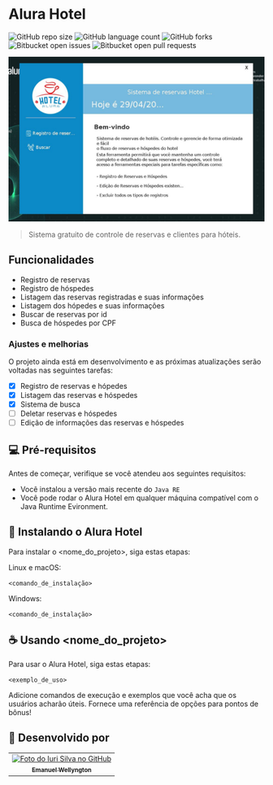 # Alura Hotel

<!---Esses são exemplos. Veja https://shields.io para outras pessoas ou para personalizar este conjunto de escudos. Você pode querer incluir dependências, status do projeto e informações de licença aqui--->

![GitHub repo size](https://img.shields.io/github/repo-size/iuricode/README-template?style=for-the-badge)
![GitHub language count](https://img.shields.io/github/languages/count/iuricode/README-template?style=for-the-badge)
![GitHub forks](https://img.shields.io/github/forks/iuricode/README-template?style=for-the-badge)
![Bitbucket open issues](https://img.shields.io/bitbucket/issues/iuricode/README-template?style=for-the-badge)
![Bitbucket open pull requests](https://img.shields.io/bitbucket/pr-raw/iuricode/README-template?style=for-the-badge)

<img src="home-screenshot.jpg" alt="exemplo imagem">

> Sistema gratuito de controle de reservas e clientes para hóteis.

## Funcionalidades
- Registro de reservas
- Registro de hóspedes
- Listagem das reservas registradas e suas informações
- Listagem dos hópedes e suas informações
- Buscar de reservas por id
- Busca de hóspedes por CPF

### Ajustes e melhorias

O projeto ainda está em desenvolvimento e as próximas atualizações serão voltadas nas seguintes tarefas:

- [x] Registro de reservas e hópedes
- [x] Listagem das reservas e hóspedes
- [x] Sistema de busca
- [ ] Deletar reservas e hóspedes
- [ ] Edição de informações das reservas e hóspedes

## 💻 Pré-requisitos

Antes de começar, verifique se você atendeu aos seguintes requisitos:
<!---Estes são apenas requisitos de exemplo. Adicionar, duplicar ou remover conforme necessário--->
* Você instalou a versão mais recente do `Java RE`
* Você pode rodar o Alura Hotel em qualquer máquina compatível com o Java Runtime Evironment.

## 🚀 Instalando o Alura Hotel

Para instalar o <nome_do_projeto>, siga estas etapas:

Linux e macOS:
```
<comando_de_instalação>
```

Windows:
```
<comando_de_instalação>
```

## ☕ Usando <nome_do_projeto>

Para usar o Alura Hotel, siga estas etapas:

```
<exemplo_de_uso>
```

Adicione comandos de execução e exemplos que você acha que os usuários acharão úteis. Fornece uma referência de opções para pontos de bônus!

## 🤝 Desenvolvido por

<table>
  <tr>
    <td align="center">
      <a href="#">
        <img src="https://avatars.githubusercontent.com/u/34836287?s=400&u=beb24a5ece58f5ed180e939df1626fdcca6912d8&v=4" width="100px;" alt="Foto do Iuri Silva no GitHub"/><br>
        <sub>
          <b>Emanuel Wellyngton</b>
        </sub>
      </a>
    </td>
  </tr>
</table>
